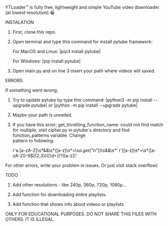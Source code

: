 YTLoader™ is fully free, lightweight and simple YouTube video downloader (at lowest resolution).😁


INSTALATION


1. First, clone this repo.

2. Open terminal and type this command for install pytube framework:

	For MacOS and Linux:
		|pip3 install pytube|
	
	For Windows:
		|pip install pytube|

3. Open main.py and on line 3 insert your path where videos will saved.


ERRORS 


If something went wrong;

1. Try to update pytube by type this command: 
	|python3 -m pip install --upgrade pytube| or |python -m pip install --upgrade pytube|

2. Maybe your path is unveiled.

3. If you have this error; get_throttling_function_name: could not find match for multiple, 
	visit cipher.py in pytube`s directory and find function_patterns variable. Change 		
	pattern to following:

	r'a\.[a-zA-Z]\s*&&\s*\([a-z]\s*=\s*a\.get\("n"\)\)\s*&&\s*'
	r'\([a-z]\s*=\s*([a-zA-Z0-9$]{2,3})(\[\d+\])?\([a-z]\)'

For other errors, write your problem in issues. Or just visit stack overflow)


TODO


1. Add other resolutions - like 240p, 360p, 720p, 1080p...

2. Add function for downloading entire playlists.

3. Add function that shows info about videos or playlists



ONLY FOR EDUCATIONAL PURPOSES. DO NOT SHARE THIS FILES WITH OTHERS. IT IS ILLEGAL.
